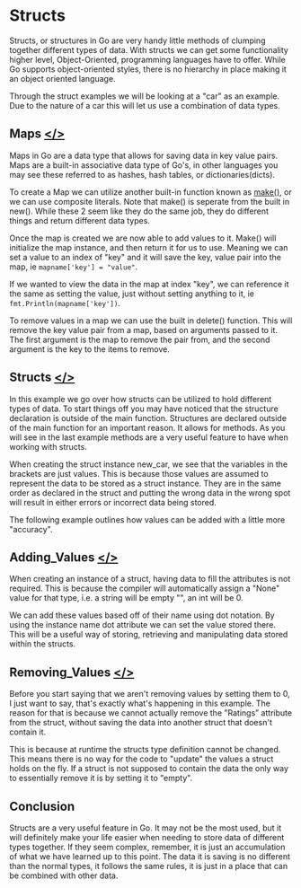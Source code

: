 # Structs

Structs, or structures in Go are very handy little methods of clumping together different types of data. With structs we can get some functionality higher level, Object-Oriented, programming languages have to offer. While Go supports object-oriented styles, there is no hierarchy in place making it an object oriented language.

Through the struct examples we will be looking at a "car" as an example. Due to the nature of a car this will let us use a combination of data types.

## Maps [</>](https://github.com/Syssos/Learning_Go/blob/main/0x07_Structs_and_Maps/00_Maps.go)

Maps in Go are a data type that allows for saving data in key value pairs. Maps are a built-in associative data type of Go's, in other languages you may see these referred to as hashes, hash tables, or dictionaries(dicts).

To create a Map we can utilize another built-in function known as [make()](https://www.godesignpatterns.com/2014/04/new-vs-make.html), or we can use composite literals. Note that make() is seperate from the built in new(). While these 2 seem like they do the same job, they do different things and return different data types.

Once the map is created we are now able to add values to it. Make() will initialize the map instance, and then return it for us to use. Meaning we can set a value to an index of "key" and it will save the key, value pair into the map, ie ``` mapname['key'] = "value" ```.

If we wanted to view the data in the map at index "key", we can reference it the same as setting the value, just without setting anything to it, ie ``` fmt.Println(mapname['key']) ```.

To remove values in a map we can use the built in delete() function. This will remove the key value pair from a map, based on arguments passed to it. The first argument is the map to remove the pair from, and the second argument is the key to the items to remove.

## Structs [</>](https://github.com/Syssos/Learning_Go/blob/main/0x07_Structs_and_Maps/01_Structs.go)

In this example we go over how structs can be utilized to hold different types of data. To start things off you may have noticed that the structure declaration is outside of the main function. Structures are declared outside of the main function for an important reason. It allows for methods. As you will see in the last example methods are a very useful feature to have when working with structs.

When creating the struct instance new_car, we see that the variables in the brackets are just values. This is because those values are assumed to represent the data to be stored as a struct instance. They are in the same order as declared in the struct and putting the wrong data in the wrong spot will result in either errors or incorrect data being stored.

The following example outlines how values can be added with a little more "accuracy".

## Adding_Values [</>](https://github.com/Syssos/Learning_Go/blob/main/0x07_Structs_and_Maps/02_Adding_Values.go)

When creating an instance of a struct, having data to fill the attributes is not required. This is because the compiler will automatically assign a "None" value for that type, i.e. a string will be empty "", an int will be 0.

We can add these values based off of their name using dot notation. By using the instance name dot attribute we can set the value stored there. This will be a useful way of storing, retrieving and manipulating data stored within the structs.

## Removing_Values [</>](https://github.com/Syssos/Learning_Go/blob/main/0x07_Structs_and_Maps/03_Removing_Values.go)

Before you start saying that we aren't removing values by setting them to 0, I just want to say, that's exactly what's happening in this example. The reason for that is because we cannot actually remove the "Ratings” attribute from the struct, without saving the data into another struct that doesn't contain it.

This is because at runtime the structs type definition cannot be changed. This means there is no way for the code to "update" the values a struct holds on the fly. If a struct is not supposed to contain the data the only way to essentially remove it is by setting it to "empty".

## Conclusion

Structs are a very useful feature in Go. It may not be the most used, but it will definitely make your life easier when needing to store data of different types together. If they seem complex, remember, it is just an accumulation of what we have learned up to this point. The data it is saving is no different than the normal types, it follows the same rules, it is just in a place that can be combined with other data.
